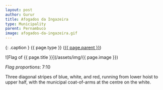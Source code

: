 ```yaml
---
layout: post
author: Gurur
title: Afogados da Ingazeira
type: Municipality
parent: Pernambuco
image: afogados-da-ingazeira.gif
---
```

{: .caption }
{{ page.type }} ([{{ page.parent }}](/2019/04/14/pernambuco.html))

![Flag of {{ page.title }}](/assets/img/{{ page.image }})

*Flag proportions*: 7:10

Three diagonal stripes of blue, white, and red, running from lower hoist to upper half, with the municipal coat-of-arms at the centre on the white.